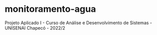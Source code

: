 # monitoramento-agua
Projeto Aplicado I - Curso de Análise e Desenvolvimento de Sistemas - UNISENAI Chapecó - 2022/2
